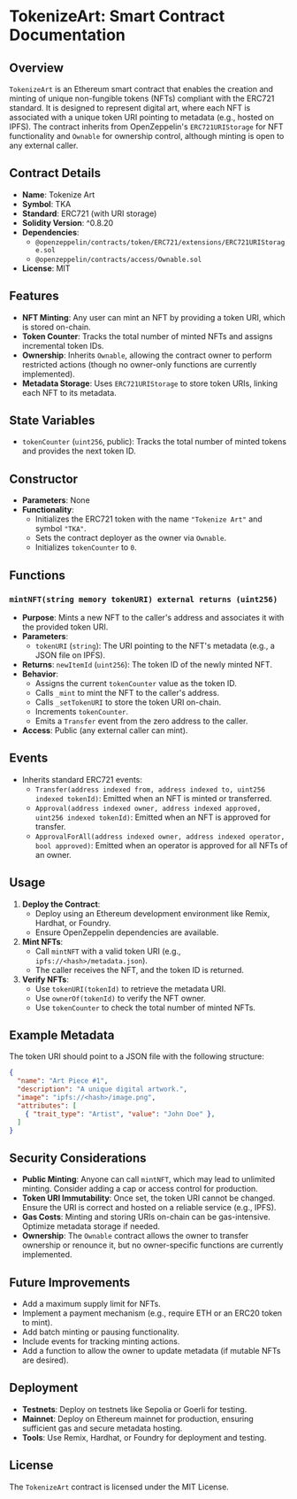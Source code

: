 # TokenizeArt: Smart Contract Documentation

## Overview
`TokenizeArt` is an Ethereum smart contract that enables the creation and minting of unique non-fungible tokens (NFTs) compliant with the ERC721 standard. It is designed to represent digital art, where each NFT is associated with a unique token URI pointing to metadata (e.g., hosted on IPFS). The contract inherits from OpenZeppelin's `ERC721URIStorage` for NFT functionality and `Ownable` for ownership control, although minting is open to any external caller.

## Contract Details
- **Name**: Tokenize Art
- **Symbol**: TKA
- **Standard**: ERC721 (with URI storage)
- **Solidity Version**: ^0.8.20
- **Dependencies**:
  - `@openzeppelin/contracts/token/ERC721/extensions/ERC721URIStorage.sol`
  - `@openzeppelin/contracts/access/Ownable.sol`
- **License**: MIT

## Features
- **NFT Minting**: Any user can mint an NFT by providing a token URI, which is stored on-chain.
- **Token Counter**: Tracks the total number of minted NFTs and assigns incremental token IDs.
- **Ownership**: Inherits `Ownable`, allowing the contract owner to perform restricted actions (though no owner-only functions are currently implemented).
- **Metadata Storage**: Uses `ERC721URIStorage` to store token URIs, linking each NFT to its metadata.

## State Variables
- `tokenCounter` (`uint256`, public): Tracks the total number of minted tokens and provides the next token ID.

## Constructor
- **Parameters**: None
- **Functionality**:
  - Initializes the ERC721 token with the name `"Tokenize Art"` and symbol `"TKA"`.
  - Sets the contract deployer as the owner via `Ownable`.
  - Initializes `tokenCounter` to `0`.

## Functions
### `mintNFT(string memory tokenURI) external returns (uint256)`
- **Purpose**: Mints a new NFT to the caller's address and associates it with the provided token URI.
- **Parameters**:
  - `tokenURI` (`string`): The URI pointing to the NFT's metadata (e.g., a JSON file on IPFS).
- **Returns**: `newItemId` (`uint256`): The token ID of the newly minted NFT.
- **Behavior**:
  - Assigns the current `tokenCounter` value as the token ID.
  - Calls `_mint` to mint the NFT to the caller's address.
  - Calls `_setTokenURI` to store the token URI on-chain.
  - Increments `tokenCounter`.
  - Emits a `Transfer` event from the zero address to the caller.
- **Access**: Public (any external caller can mint).

## Events
- Inherits standard ERC721 events:
  - `Transfer(address indexed from, address indexed to, uint256 indexed tokenId)`: Emitted when an NFT is minted or transferred.
  - `Approval(address indexed owner, address indexed approved, uint256 indexed tokenId)`: Emitted when an NFT is approved for transfer.
  - `ApprovalForAll(address indexed owner, address indexed operator, bool approved)`: Emitted when an operator is approved for all NFTs of an owner.

## Usage
1. **Deploy the Contract**:
   - Deploy using an Ethereum development environment like Remix, Hardhat, or Foundry.
   - Ensure OpenZeppelin dependencies are available.
2. **Mint NFTs**:
   - Call `mintNFT` with a valid token URI (e.g., `ipfs://<hash>/metadata.json`).
   - The caller receives the NFT, and the token ID is returned.
3. **Verify NFTs**:
   - Use `tokenURI(tokenId)` to retrieve the metadata URI.
   - Use `ownerOf(tokenId)` to verify the NFT owner.
   - Use `tokenCounter` to check the total number of minted NFTs.

## Example Metadata
The token URI should point to a JSON file with the following structure:
```json
{
  "name": "Art Piece #1",
  "description": "A unique digital artwork.",
  "image": "ipfs://<hash>/image.png",
  "attributes": [
    { "trait_type": "Artist", "value": "John Doe" },
  ]
}
```

## Security Considerations
- **Public Minting**: Anyone can call `mintNFT`, which may lead to unlimited minting. Consider adding a cap or access control for production.
- **Token URI Immutability**: Once set, the token URI cannot be changed. Ensure the URI is correct and hosted on a reliable service (e.g., IPFS).
- **Gas Costs**: Minting and storing URIs on-chain can be gas-intensive. Optimize metadata storage if needed.
- **Ownership**: The `Ownable` contract allows the owner to transfer ownership or renounce it, but no owner-specific functions are currently implemented.

## Future Improvements
- Add a maximum supply limit for NFTs.
- Implement a payment mechanism (e.g., require ETH or an ERC20 token to mint).
- Add batch minting or pausing functionality.
- Include events for tracking minting actions.
- Add a function to allow the owner to update metadata (if mutable NFTs are desired).

## Deployment
- **Testnets**: Deploy on testnets like Sepolia or Goerli for testing.
- **Mainnet**: Deploy on Ethereum mainnet for production, ensuring sufficient gas and secure metadata hosting.
- **Tools**: Use Remix, Hardhat, or Foundry for deployment and testing.

## License
The `TokenizeArt` contract is licensed under the MIT License.
